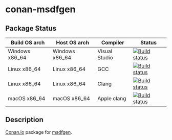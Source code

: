 # conan-msdfgen

## Package Status

| Build OS arch | Host OS arch | Compiler | Status |
|---------------|--------------|----------|--------|
| Windows x86_64 | Windows x86_64 | Visual Studio | [![Build status](https://github.com/SpaceIm/conan-msdfgen/workflows/.github/workflows/windows-x86_64-msvc.yml/badge.svg?branch=testing%2F1.9.1)](https://github.com/SpaceIm/conan-msdfgen/actions/workflows/windows-x86_64-msvc.yml?query=branch%3Atesting%2F1.9.1) |
| Linux x86_64 | Linux x86_64 | GCC | [![Build status](https://github.com/SpaceIm/conan-msdfgen/workflows/.github/workflows/linux-x86_64-gcc.yml/badge.svg?branch=testing%2F1.9.1)](https://github.com/SpaceIm/conan-msdfgen/actions/workflows/linux-x86_64-gcc.yml?query=branch%3Atesting%2F1.9.1) |
| Linux x86_64 | Linux x86_64 | Clang | [![Build status](https://github.com/SpaceIm/conan-msdfgen/workflows/.github/workflows/linux-x86_64-clang.yml/badge.svg?branch=testing%2F1.9.1)](https://github.com/SpaceIm/conan-msdfgen/actions/workflows/linux-x86_64-clang.yml?query=branch%3Atesting%2F1.9.1) |
| macOS x86_64 | macOS x86_64 | Apple clang | [![Build status](https://github.com/SpaceIm/conan-msdfgen/workflows/.github/workflows/macos-x86_64-appleclang.yml/badge.svg?branch=testing%2F1.9.1)](https://github.com/SpaceIm/conan-msdfgen/actions/workflows/macos-x86_64-appleclang.yml?query=branch%3Atesting%2F1.9.1) |

## Description

[Conan.io](https://conan.io) package for [msdfgen](https://github.com/Chlumsky/msdfgen).
